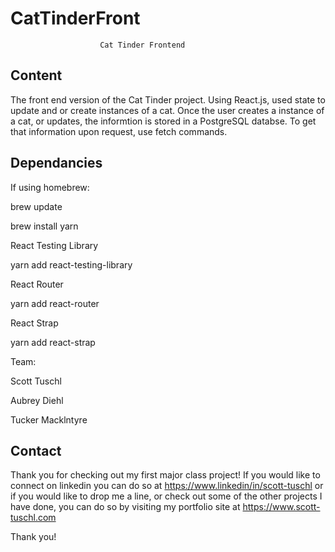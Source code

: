 # CatTinderFront
                        Cat Tinder Frontend

## Content 

The front end version of the Cat Tinder project.  Using React.js, used state to update and or create instances of a cat.  Once the user creates a instance of a cat, or updates, the informtion is stored in a PostgreSQL databse.  To get that information upon request, use fetch commands.  

## Dependancies
If using homebrew:

brew update

brew install yarn 

React Testing Library

yarn add react-testing-library


React Router

yarn add react-router


React Strap

yarn add react-strap


Team:

Scott Tuschl 

Aubrey Diehl

Tucker Macklntyre


## Contact

Thank you for checking out my first major class project!  If you would like to connect on linkedin you can do so at https://www.linkedin/in/scott-tuschl or if you would like to drop me a line, or check out some of the other projects I have done, you can do so by visiting my portfolio site at https://www.scott-tuschl.com

Thank you!
